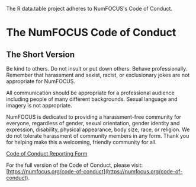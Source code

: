 The R data.table project adheres to NumFOCUS's Code of Conduct. 

# The NumFOCUS Code of Conduct

## The Short Version

Be kind to others. Do not insult or put down others. Behave professionally. Remember that harassment and sexist, racist, or exclusionary jokes are not appropriate for NumFOCUS.

All communication should be appropriate for a professional audience including people of many different backgrounds. Sexual language and imagery is not appropriate.

NumFOCUS is dedicated to providing a harassment-free community for everyone, regardless of gender, sexual orientation, gender identity and expression, disability, physical appearance, body size, race, or religion. We do not tolerate harassment of community members in any form.
Thank you for helping make this a welcoming, friendly community for all.

[Code of Conduct Reporting Form](https://numfocus.typeform.com/to/ynjGdT)

For the full version of the Code of Conduct, please visit: [https://numfocus.org/code-of-conduct](https://numfocus.org/code-of-conduct).